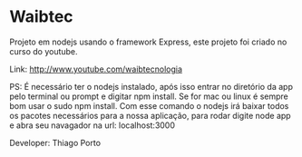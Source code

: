 Waibtec
=========================

Projeto em nodejs usando o framework Express, este projeto foi criado no curso do youtube.

Link: http://www.youtube.com/waibtecnologia

PS: É necessário ter o nodejs instalado, após isso entrar no diretório da app pelo terminal ou prompt e digitar npm install. Se for mac ou linux é sempre bom usar o sudo npm install. Com esse comando o nodejs irá baixar todos os pacotes necessários para a nossa aplicação, para rodar digite node app e abra seu navagador na url: localhost:3000

Developer: Thiago Porto
